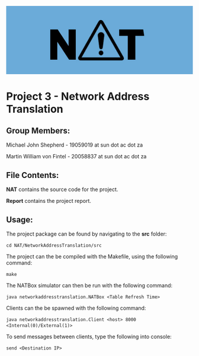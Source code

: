 ![NAT logo](NAT_blue.jpg)

# Project 3 - Network Address Translation

## Group Members:

Michael John Shepherd   - 19059019 at sun dot ac dot za

Martin William von Fintel       - 20058837 at sun dot ac dot za

## File Contents:

**NAT** contains the source code for the project.

**Report** contains the project report.

## Usage:

The project package can be found by navigating to the **src** folder:

```
cd NAT/NetworkAddressTranslation/src

```
The project can the be compiled with the Makefile, using the following command:
```
make
```
The NATBox simulator can then be run with the following command:
```
java networkaddresstranslation.NATBox <Table Refresh Time>
```
Clients can the be spawned with the following command:
```
java networkaddresstranslation.Client <host> 8000 <Internal(0)/External(1)>
```
To send messages between clients, type the following into console:
```
send <Destination IP>
```
